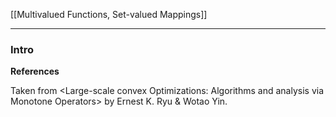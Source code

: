 [[Multivalued Functions, Set-valued Mappings]]

---
### **Intro**




**References**

Taken from \<Large-scale convex Optimizations: Algorithms and analysis via Monotone Operators\> by Ernest K. Ryu & Wotao Yin. 


